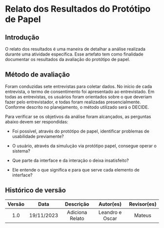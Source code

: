 # Relato dos Resultados do Protótipo de Papel

## Introdução 

O relato dos resultados é uma maneira de detalhar a análise realizada durante uma atividade específica. Esse artefato tem como finalidade documentar os resultados da avaliação do protótipo de papel.

## Método de avaliação

Foram conduzidas sete entrevistas para coletar dados. No início de cada entrevista, o termo de consentimento foi apresentado ao entrevistado. Em todas as entrevistas, os usuários foram orientados sobre o que deveriam fazer pelo entrevistador, e todas foram realizadas presencialmente. Conforme descrito no planejamento, o método utilizado será o DECIDE.

Para verificar se os objetivos da análise foram alcançados, as perguntas abaixo devem ser respondidas:

- Foi possível, através do protótipo de papel, identificar problemas de usabilidade previamente?

- O usuário, através da simulução via protótipo papel, consegue operar o sistema?

- Que parte da interface e da interação o deixa insatisfeito?

- Ele entende o que significa e para que serve cada elemento de interface?






## Histórico de versão
<center>

| Versão |    Data    |      Descrição       |  Autor(es) | Revisor(es) |
| :----: | :--------: | :------------------: | :-----: | :-----: |
|  1.0   | 19/11/2023 | Adiciona Relato | Leandro e Oscar | Mateus |

</center>